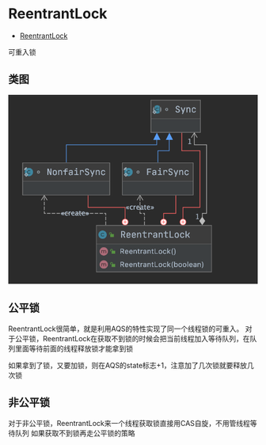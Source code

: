 # ReentrantLock

- [ReentrantLock](../../src/main/java/xyz/zzyitj/source/java/util/concurrent/locks/ReentrantLock.java)

可重入锁

## 类图

![ReentrantLock类图](../../其他/concurrent/ReentrantLock类图.png)

## 公平锁

ReentrantLock很简单，就是利用AQS的特性实现了同一个线程锁的可重入。
对于公平锁，ReentrantLock在获取不到锁的时候会把当前线程加入等待队列，在队列里面等待前面的线程释放锁才能拿到锁

如果拿到了锁，又要加锁，则在AQS的state标志+1，注意加了几次锁就要释放几次锁

## 非公平锁

对于非公平锁，ReentrantLock来一个线程获取锁直接用CAS自旋，不用管线程等待队列
如果获取不到锁再走公平锁的策略